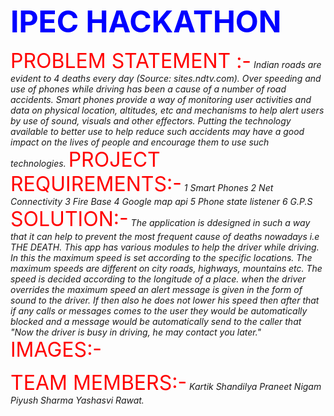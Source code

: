 
<strong><font size="8" color="BLUE">IPEC HACKATHON</font></strong>


<font size="6" color="red">PROBLEM STATEMENT  :-</font>
<i>Indian roads are evident to 4 deaths every day (Source: sites.ndtv.com). Over speeding and use of phones while driving has been a cause of a number of road accidents. Smart phones provide a way of monitoring user activities and data on physical location, altitudes, etc and mechanisms to help alert users by use of sound, visuals and other effectors. Putting the technology available to better use to help reduce such accidents may have a good impact on the lives of people and encourage them to use such technologies.</I>
<font size="6" color="red"> PROJECT REQUIREMENTS:-</font>
<i>1 Smart Phones
2 Net Connectivity
3 Fire Base
4 Google map api
5 Phone state listener 
6 G.P.S</i>
<font size="6" color="red">SOLUTION:-</font>
<i>The application is ddesigned in such a way that it can help to prevent the most frequent cause of deaths nowadays i.e THE DEATH. This app has various modules to help the driver while driving. In this the maximum speed is set according to the specific locations. The maximum speeds are different on city roads, highways, mountains etc. The speed is decided according to the longitude of a place.
when the driver overrides the maximum speed an alert message is given in the form of sound to the driver. If then also he does not lower his speed then after that if any calls or messages comes to the user they would be automatically blocked and a message would be automatically send to the caller that "Now the driver is busy in driving, he may contact you later."</i>
<font size="6" color="red">IMAGES:-</font>

<font size="6" color="red">TEAM MEMBERS:-</font>
<i> Kartik Shandilya
  Praneet Nigam
  Piyush Sharma
   Yashasvi Rawat.
